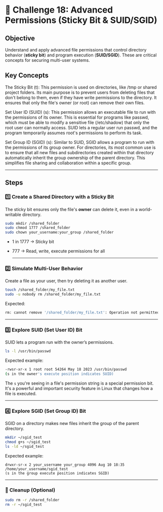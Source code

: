 # 🎯 Challenge 18: Advanced Permissions (Sticky Bit & SUID/SGID)

## Objective  
Understand and apply advanced file permissions that control directory behavior (**sticky bit**) and program execution (**SUID/SGID**). These are critical concepts for securing multi-user systems.

## Key Concepts
The Sticky Bit (t): This permission is used on directories, like /tmp or shared project folders. Its main purpose is to prevent users from deleting files that don't belong to them, even if they have write permissions to the directory. It ensures that only the file's owner (or root) can remove their own files.

Set User ID (SUID) (s): This permission allows an executable file to run with the permissions of its owner. This is essential for programs like passwd, which must be able to modify a sensitive file (/etc/shadow) that only the root user can normally access. SUID lets a regular user run passwd, and the program temporarily assumes root's permissions to perform its task.

Set Group ID (SGID) (s): Similar to SUID, SGID allows a program to run with the permissions of its group owner. For directories, its most common use is to ensure that all new files and subdirectories created within that directory automatically inherit the group ownership of the parent directory. This simplifies file sharing and collaboration within a specific group.

---

## Steps  

### 1️⃣ Create a Shared Directory with a Sticky Bit  
The sticky bit ensures only the file's **owner** can delete it, even in a world-writable directory.

```bash
sudo mkdir /shared_folder
sudo chmod 1777 /shared_folder
sudo chown your_username:your_group /shared_folder
```

- 1 in 1777 → Sticky bit

- 777 → Read, write, execute permissions for all

  ---

### 2️⃣ Simulate Multi-User Behavior
Create a file as your user, then try deleting it as another user.

```bash
touch /shared_folder/my_file.txt
sudo -u nobody rm /shared_folder/my_file.txt
```
Expected:

```bash
rm: cannot remove '/shared_folder/my_file.txt': Operation not permitted
```

----

### 3️⃣ Explore SUID (Set User ID) Bit
SUID lets a program run with the owner’s permissions.

```bash
ls -l /usr/bin/passwd
```
Expected example:

```bash
-rwsr-xr-x 1 root root 54264 May 18 2023 /usr/bin/passwd
(s in the owner's execute position indicates SUID)
```

The `s` you're seeing in a file's permission string is a special permission bit. It's a powerful and important security feature in Linux that changes how a file is executed.

----

### 4️⃣ Explore SGID (Set Group ID) Bit
SGID on a directory makes new files inherit the group of the parent directory.

```bash
mkdir ~/sgid_test
chmod g+s ~/sgid_test
ls -ld ~/sgid_test
```
Expected example:

```arduino
drwxr-sr-x 2 your_username your_group 4096 Aug 10 18:35 /home/your_username/sgid_test
(s in the group execute position indicates SGID)
```

----

### 🧹 Cleanup (Optional)
```bash
sudo rm -r /shared_folder
rm -r ~/sgid_test
```
